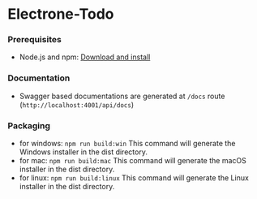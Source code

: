# Electrone-Todo

### Prerequisites

- Node.js and npm: [Download and install](https://nodejs.org/)

### Documentation

- Swagger based documentations are generated at `/docs` route (`http://localhost:4001/api/docs`)

### Packaging

- for windows: `npm run build:win`
  This command will generate the Windows installer in the dist directory.
- for mac: `npm run build:mac`
  This command will generate the macOS installer in the dist directory.
- for linux: `npm run build:linux`
  This command will generate the Linux installer in the dist directory.
